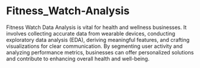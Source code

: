 # Fitness_Watch-Analysis
Fitness Watch Data Analysis is vital for health and wellness businesses. It involves collecting accurate data from wearable devices, conducting exploratory data analysis (EDA), deriving meaningful features, and crafting visualizations for clear communication. By segmenting user activity and analyzing performance metrics, businesses can offer personalized solutions and contribute to enhancing overall health and well-being.

